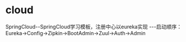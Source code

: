# cloud
SpringCloud--SpringCloud学习模板，注册中心以eureka实现
---启动顺序：Eureka->Config->Zipkin->BootAdmin->Zuul->Auth->Admin
